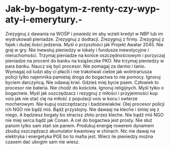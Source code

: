 # Jak-by-bogatym-z-renty-czy-wyp-aty-i-emerytury.-
Zrezygnuj z dawania na WOŚP i powiedz im aby wzieli kredyt w NBP lub im wydrukowali pieniadze.
Zrezygnuj z dodtacji.
Zrezygnuj z firmy.
Zrezygnuj z fajek i dużej ilości jedzenia.
Myśl o przyszłości jak Projekt Awatar 2045. 
Nie graj w gry.
Nie inewstuj pieniedzy w lokaty i fundusze inewstycyjne i nieruchomości.
Trzymaj pieniadze na konice oszczędnościowym i porzyczaj pieniadze na procent do banku na książeczke PKO.
Nie trzymaj pieniedzy w para banku. 
Naucz się być procesor. 
Nie pomagaj za darmo i tanio.
Wymagaj od ludzi aby ci płacili i nie trakotwali ciebie jak wolntrariusza policji tylko najemnika pamietaj droga do bogactwa to nie pomocy. 
Ignoruj byciem darczyńcą.
Nie odawaj krwi. 
Gdzieś miej bycie psem. 
Człowiek to procesor nie bateria. 
Nie chodż do kościoła. 
Ignoruj religijnych.
Myśl tylko o bogactwie. 
Myśl jak oszczędzacz i rezygnuj z miłości i przyjemności kup vois jak nie stać cię na miłość z populacji vois w kocu i swterze mocherowym. Nie kupuj oszczędzaczy i badziewiaków. 
Olej procesor policji ich NGO nie bądź miś.  Bądź przystojny. 
Nie dawaaj na kleche i śmiej się z niego. A będziesz bogaty bo stracisz złoto przez kleche. 
Nie bądź miś NGO nie miej serca bądź jak Conan. A cel do bogactwa jest prosty. 
Nie służ panom tylko sam stań sie panem. 
Produkuj energię rowerem dynamem zbuduj oszczędzacz akumulator kwantowy w chinach. Nic nie dawaj na elektryka i energetyka PGE bo to mafia jest. Wierz ile pieniedzy można czasem dać ubogim sam nie wiesz. 
